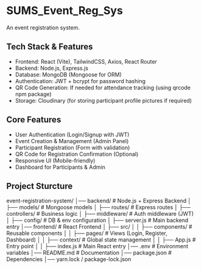 # SUMS_Event_Reg_Sys
An event registration system.

## Tech Stack & Features
- Frontend: React (Vite), TailwindCSS, Axios, React Router
- Backend: Node.js, Express.js
- Database: MongoDB (Mongoose for ORM)
- Authentication: JWT + bcrypt for password hashing
- QR Code Generation: If needed for attendance tracking (using qrcode npm package)
- Storage: Cloudinary (for storing participant profile pictures if required)

## Core Features
- User Authentication (Login/Signup with JWT)
- Event Creation & Management (Admin Panel)
- Participant Registration (Form with validation)
- QR Code for Registration Confirmation (Optional)
- Responsive UI (Mobile-friendly)
- Dashboard for Participants & Admin

## Project Sturcture
event-registration-system/
│── backend/                # Node.js + Express Backend
│   ├── models/             # Mongoose models
│   ├── routes/             # Express routes
│   ├── controllers/        # Business logic
│   ├── middleware/         # Auth middleware (JWT)
│   ├── config/             # DB & env configuration
│   ├── server.js           # Main backend entry
│── frontend/               # React Frontend
│   ├── src/
│   │   ├── components/     # Reusable components
│   │   ├── pages/          # Views (Login, Register, Dashboard)
│   │   ├── context/        # Global state management
│   │   ├── App.js          # Entry point
│   │   ├── index.js        # Main React entry
│── .env                    # Environment variables
│── README.md               # Documentation
│── package.json            # Dependencies
│── yarn.lock / package-lock.json

